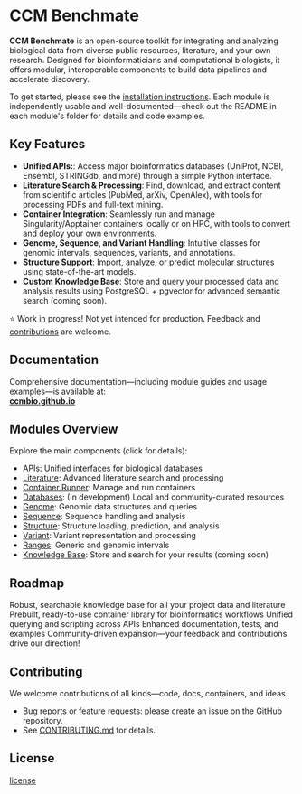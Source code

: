 # CCM Benchmate

**CCM Benchmate** is an open-source toolkit for integrating and analyzing biological data from diverse public resources, literature, and your own research. Designed for bioinformaticians and computational biologists, it offers modular, interoperable components to build data pipelines and accelerate discovery.

To get started, please see the [installation instructions](https://github.com/ccmbioinfo/ccm_benchmate/blob/master/INSTALLATION.md). 
Each module is independently usable and well-documented—check out the README in each module's folder for details and code examples.

## Key Features
- **Unified APIs:**: Access major bioinformatics databases (UniProt, NCBI, Ensembl, STRINGdb, and more) through a simple Python interface.
- **Literature Search & Processing**: Find, download, and extract content from scientific articles (PubMed, arXiv, OpenAlex), with tools for processing PDFs and full-text mining.
- **Container Integration**: Seamlessly run and manage Singularity/Apptainer containers locally or on HPC, with tools to convert and deploy your own environments.
- **Genome, Sequence, and Variant Handling**: Intuitive classes for genomic intervals, sequences, variants, and annotations.
- **Structure Support**: Import, analyze, or predict molecular structures using state-of-the-art models.
- **Custom Knowledge Base**: Store and query your processed data and analysis results using PostgreSQL + pgvector for advanced semantic search (coming soon).

⭐️ Work in progress! Not yet intended for production. Feedback and [contributions](https://github.com/ccmbioinfo/ccm_benchmate/blob/master/CONTRIBUTING.md) are welcome.

## Documentation

Comprehensive documentation—including module guides and usage examples—is available at:  
**[ccmbio.github.io](https://ccmbio.github.io/)**

## Modules Overview

Explore the main components (click for details):
- [APIs](https://github.com/ccmbioinfo/ccm_benchmate/tree/master/ccm_benchmate/apis): Unified interfaces for biological databases
- [Literature](https://github.com/ccmbioinfo/ccm_benchmate/tree/master/ccm_benchmate/literature): Advanced literature search and processing
- [Container Runner](https://github.com/ccmbioinfo/ccm_benchmate/tree/master/ccm_benchmate/container_runner): Manage and run containers
- [Databases](https://github.com/ccmbioinfo/ccm_benchmate/tree/master/ccm_benchmate/databases): (In development) Local and community-curated resources
- [Genome](https://github.com/ccmbioinfo/ccm_benchmate/tree/master/ccm_benchmate/genome): Genomic data structures and queries
- [Sequence](https://github.com/ccmbioinfo/ccm_benchmate/tree/master/ccm_benchmate/sequence): Sequence handling and analysis
- [Structure](https://github.com/ccmbioinfo/ccm_benchmate/tree/master/ccm_benchmate/structure): Structure loading, prediction, and analysis
- [Variant](https://github.com/ccmbioinfo/ccm_benchmate/tree/master/ccm_benchmate/variant): Variant representation and processing
- [Ranges](https://github.com/ccmbioinfo/ccm_benchmate/tree/master/ccm_benchmate/ranges): Generic and genomic intervals
- [Knowledge Base](https://github.com/ccmbioinfo/ccm_benchmate/tree/master/ccm_benchmate/knowledge_base): Store and search for your results (coming soon)

## Roadmap

Robust, searchable knowledge base for all your project data and literature
Prebuilt, ready-to-use container library for bioinformatics workflows
Unified querying and scripting across APIs
Enhanced documentation, tests, and examples
Community-driven expansion—your feedback and contributions drive our direction!

## Contributing

We welcome contributions of all kinds—code, docs, containers, and ideas.
- Bug reports or feature requests: please create an issue on the GitHub repository.
- See [CONTRIBUTING.md](https://github.com/ccmbioinfo/ccm_benchmate/blob/master/CONTRIBUTING.md) for details.

## License

[license](https://github.com/qin-work/Benchmate_doc_ccm/blob/main/LICENSE)
